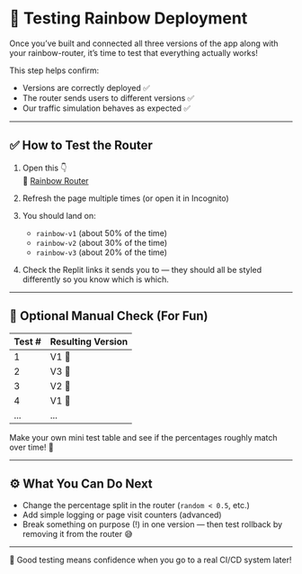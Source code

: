 # 🧪 Testing Rainbow Deployment

Once you’ve built and connected all three versions of the app along with your rainbow-router, it’s time to test that everything actually works!

This step helps confirm:
- Versions are correctly deployed ✅
- The router sends users to different versions ✅
- Our traffic simulation behaves as expected ✅

---

## ✅ How to Test the Router

1. Open this 👇  
   🎯 [Rainbow Router](https://replit.com/@iamdakheel/rainbow-router)
   
2. Refresh the page multiple times (or open it in Incognito)
   
3. You should land on:
   - `rainbow-v1` (about 50% of the time)
   - `rainbow-v2` (about 30% of the time)
   - `rainbow-v3` (about 20% of the time)

4. Check the Replit links it sends you to — they should all be styled differently so you know which is which.

---

## 🔁 Optional Manual Check (For Fun)

| Test # | Resulting Version |
|--------|-------------------|
| 1      | V1 🌱              |
| 2      | V3 🦄              |
| 3      | V2 🚀              |
| 4      | V1 🌱              |
| ...    | ...               |

Make your own mini test table and see if the percentages roughly match over time! 🧮

---

## ⚙️ What You Can Do Next

- Change the percentage split in the router (`random < 0.5`, etc.)
- Add simple logging or page visit counters (advanced)
- Break something on purpose (!) in one version — then test rollback by removing it from the router 😅

---

🧠 Good testing means confidence when you go to a real CI/CD system later!
